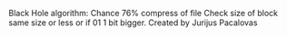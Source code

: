 Black Hole algorithm:
Chance 76% compress of file
Check size of block same size or less or if 01 1 bit bigger.
Created by Jurijus Pacalovas 
